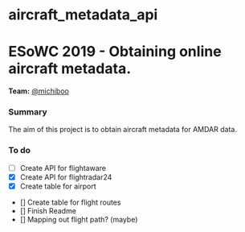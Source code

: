 # aircraft_metadata_api

# ESoWC 2019 - Obtaining online aircraft metadata. 

__Team:__ [@michiboo](https://github.com/michiboo)

### Summary
The aim of this project is to obtain aircraft metadata for AMDAR data.

### To do
- [ ] Create API for flightaware
- [x] Create API for flightradar24
- [x] Create table for airport
- [] Create table for flight routes
- [] Finish Readme
- [] Mapping out flight path? (maybe)
